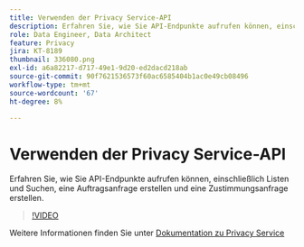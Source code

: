 ```yaml
---
title: Verwenden der Privacy Service-API
description: Erfahren Sie, wie Sie API-Endpunkte aufrufen können, einschließlich Listen und Suchen, eine Auftragsanfrage erstellen und eine Zustimmungsanfrage erstellen.
role: Data Engineer, Data Architect
feature: Privacy
jira: KT-8189
thumbnail: 336080.png
exl-id: a6a82217-d717-49e1-9d20-ed2dacd218ab
source-git-commit: 90f7621536573f60ac6585404b1ac0e49cb08496
workflow-type: tm+mt
source-wordcount: '67'
ht-degree: 8%

---
```



# Verwenden der Privacy Service-API

Erfahren Sie, wie Sie API-Endpunkte aufrufen können, einschließlich Listen und Suchen, eine Auftragsanfrage erstellen und eine Zustimmungsanfrage erstellen.

>[!VIDEO](https://video.tv.adobe.com/v/336080?quality=12&learn=on)

Weitere Informationen finden Sie unter [Dokumentation zu Privacy Service](https://experienceleague.adobe.com/docs/experience-platform/privacy/home.html?lang=de)